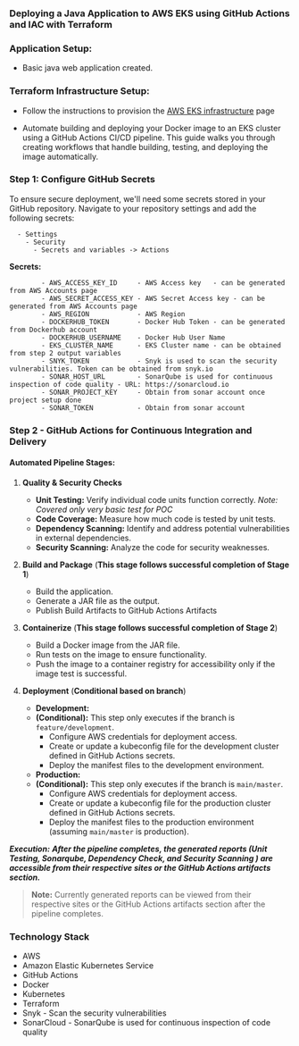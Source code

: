 ### Deploying a Java Application to AWS EKS using GitHub Actions and IAC with Terraform

### Application Setup:
- Basic java web application created.

### Terraform Infrastructure Setup:

- Follow the instructions  to provision the [AWS EKS infrastructure](infra_as_code/2.aws_eks_ias/README.md) page

 - Automate building and deploying your Docker image to an EKS cluster using a GitHub Actions CI/CD pipeline. This guide walks you through creating workflows that handle building, testing, and deploying the image automatically.

### Step 1: Configure GitHub Secrets
To ensure secure deployment, we'll need some secrets stored in your GitHub repository. Navigate to your repository settings and add the following secrets:
  
      - Settings 
        - Security 
          - Secrets and variables -> Actions 
  

  **Secrets:**

            - AWS_ACCESS_KEY_ID     - AWS Access key   - can be generated from AWS Accounts page              
            - AWS_SECRET_ACCESS_KEY - AWS Secret Access key - can be generated from AWS Accounts page              
            - AWS_REGION            - AWS Region 
            - DOCKERHUB_TOKEN       - Docker Hub Token - can be generated from Dockerhub account
            - DOCKERHUB_USERNAME    - Docker Hub User Name            
            - EKS_CLUSTER_NAME      - EKS Cluster name - can be obtained from step 2 output variables
            - SNYK_TOKEN            - Snyk is used to scan the security vulnerabilities. Token can be obtained from snyk.io
            - SONAR_HOST_URL        - SonarQube is used for continuous inspection of code quality - URL: https://sonarcloud.io
            - SONAR_PROJECT_KEY     - Obtain from sonar account once project setup done
            - SONAR_TOKEN           - Obtain from sonar account 


### Step 2 - GitHub Actions for Continuous Integration and Delivery

#### Automated Pipeline Stages:

1. **Quality & Security Checks**
    * **Unit Testing:** Verify individual code units function correctly. *Note: Covered only very basic test for POC*
    * **Code Coverage:** Measure how much code is tested by unit tests. 
    * **Dependency Scanning:** Identify and address potential vulnerabilities in external dependencies.
    * **Security Scanning:** Analyze the code for security weaknesses.  

2. **Build and Package** (**This stage follows successful completion of Stage 1**)
    * Build the application.
    * Generate a JAR file as the output.
    * Publish Build Artifacts to GitHub Actions Artifacts 

3. **Containerize** (**This stage follows successful completion of Stage 2**)
    * Build a Docker image from the JAR file.
    * Run tests on the image to ensure functionality.
    * Push the image to a container registry for accessibility only if the image test is successful.

4. **Deployment** (**Conditional based on branch**)
    * **Development:**
    * **(Conditional):** This step only executes if the branch is `feature/development`.
        * Configure AWS credentials for deployment access.
        * Create or update a kubeconfig file for the development cluster defined in GitHub Actions secrets.
        * Deploy the manifest files to the development environment.
    * **Production:**
    * **(Conditional):** This step only executes if the branch is `main/master`.
        * Configure AWS credentials for deployment access.
        * Create or update a kubeconfig file for the production cluster defined in GitHub Actions secrets.
        * Deploy the manifest files to the production environment (assuming `main/master` is production).

***Execution:***
***After the pipeline completes, the generated reports (Unit Testing, Sonarqube, Dependency Check, and Security Scanning ) are accessible from their respective sites or the GitHub Actions artifacts section.***

> **Note:**
> Currently generated reports can be viewed from their respective sites or the GitHub Actions artifacts section after the pipeline completes. 


### Technology Stack
- AWS
- Amazon Elastic Kubernetes Service
- GitHub Actions
- Docker
- Kubernetes
- Terraform
- Snyk - Scan the security vulnerabilities
- SonarCloud - SonarQube is used for continuous inspection of code quality
